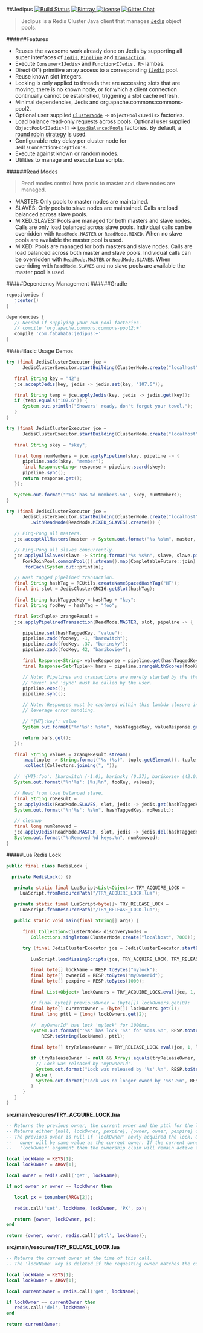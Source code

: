 ##Jedipus [![Build Status](https://img.shields.io/travis/jamespedwards42/jedipus.svg?branch=master)](https://travis-ci.org/jamespedwards42/jedipus) [![Bintray](https://api.bintray.com/packages/jamespedwards42/libs/jedipus/images/download.svg) ](https://bintray.com/jamespedwards42/libs/jedipus/_latestVersion) [![license](https://img.shields.io/badge/license-Apache%202-blue.svg)](https://raw.githubusercontent.com/jamespedwards42/jedipus/master/LICENSE) [![Gitter Chat](https://badges.gitter.im/jamespedwards42/jedipus.svg)](https://gitter.im/jamespedwards42/jedipus?utm_source=badge&utm_medium=badge&utm_campaign=pr-badge&utm_content=badge)

>Jedipus is a Redis Cluster Java client that manages [Jedis](https://github.com/xetorthio/jedis) object pools.

######Features
* Reuses the awesome work already done on Jedis by supporting all super interfaces of [`Jedis`](https://github.com/xetorthio/jedis/blob/master/src/main/java/redis/clients/jedis/Jedis.java), [`Pipeline`](https://github.com/xetorthio/jedis/blob/master/src/main/java/redis/clients/jedis/Pipeline.java) and [`Transaction`](https://github.com/xetorthio/jedis/blob/master/src/main/java/redis/clients/jedis/Transaction.java).
* Execute `Consumer<IJedis>` and `Function<IJedis, R>` lambas.
* Direct O(1) primitive array access to a corresponding [`IJedis`](src/main/java/com/fabahaba/jedipus/IJedis.java) pool.
* Reuse known slot integers.
* Locking is only applied to threads that are accessing slots that are moving, there is no known node, or for which a client connection continually cannot be established, triggering a slot cache refresh.
* Minimal dependencies, Jedis and org.apache.commons:commons-pool2.
* Optional user supplied [`ClusterNode`](src/main/java/com/fabahaba/jedipus/cluster/ClusterNode.java) -> `ObjectPool<IJedis>` factories.
* Load balance read-only requests across pools.  Optional user supplied `ObjectPool<IJedis>[]` -> [`LoadBalancedPools`](src/main/java/com/fabahaba/jedipus/cluster/LoadBalancedPools.java) factories.  By default, a [round robin strategy](src/main/java/com/fabahaba/jedipus/cluster/RoundRobinPools.java) is used.
* Configurable retry delay per cluster node for `JedisConnectionException's`.
* Execute against known or random nodes.
* Utilities to manage and execute Lua scripts.

######Read Modes
>Read modes control how pools to master and slave nodes are managed.

* MASTER: Only pools to master nodes are maintained.  
* SLAVES: Only pools to slave nodes are maintained. Calls are load balanced across slave pools.
* MIXED_SLAVES: Pools are managed for both masters and slave nodes.  Calls are only load balanced across slave pools. Individual calls can be overridden with `ReadMode.MASTER` or `ReadMode.MIXED`.  When no slave pools are available the master pool is used.
* MIXED: Pools are managed for both masters and slave nodes.  Calls are load balanced across both master and slave pools. Individual calls can be overridden with `ReadMode.MASTER` or `ReadMode.SLAVES`.  When overriding with `ReadMode.SLAVES` and no slave pools are available the master pool is used.

#####Dependency Management
######Gradle
```groovy
repositories {
   jcenter()
}

dependencies {
   // Needed if supplying your own pool factories.
   // compile 'org.apache.commons:commons-pool2:+'
   compile 'com.fabahaba:jedipus:+'
}
```

#####Basic Usage Demos
```java
try (final JedisClusterExecutor jce =
      JedisClusterExecutor.startBuilding(ClusterNode.create("localhost", 7000)).create()) {

   final String key = "42";
   jce.acceptJedis(key, jedis -> jedis.set(key, "107.6"));

   final String temp = jce.applyJedis(key, jedis -> jedis.get(key));
   if (temp.equals("107.6")) {
      System.out.println("Showers' ready, don't forget your towel.");
   }
}
```

```java
try (final JedisClusterExecutor jce =
      JedisClusterExecutor.startBuilding(ClusterNode.create("localhost", 7000)).create()) {

   final String skey = "skey";

   final long numMembers = jce.applyPipeline(skey, pipeline -> {
      pipeline.sadd(skey, "member");
      final Response<Long> response = pipeline.scard(skey);
      pipeline.sync();
      return response.get();
   });

   System.out.format("'%s' has %d members.%n", skey, numMembers);
}
```

```java
try (final JedisClusterExecutor jce =
      JedisClusterExecutor.startBuilding(ClusterNode.create("localhost", 7000))
         .withReadMode(ReadMode.MIXED_SLAVES).create()) {

   // Ping-Pong all masters.
   jce.acceptAllMasters(master -> System.out.format("%s %s%n", master, master.ping()));

   // Ping-Pong all slaves concurrently.
   jce.applyAllSlaves(slave -> String.format("%s %s%n", slave, slave.ping()), 1,
      ForkJoinPool.commonPool()).stream().map(CompletableFuture::join)
      .forEach(System.out::println);

   // Hash tagged pipelined transaction.
   final String hashTag = RCUtils.createNameSpacedHashTag("HT");
   final int slot = JedisClusterCRC16.getSlot(hashTag);

   final String hashTaggedKey = hashTag + "key";
   final String fooKey = hashTag + "foo";

   final Set<Tuple> zrangeResult =
   jce.applyPipelinedTransaction(ReadMode.MASTER, slot, pipeline -> {

      pipeline.set(hashTaggedKey, "value");
      pipeline.zadd(fooKey, -1, "barowitch");
      pipeline.zadd(fooKey, .37, "barinsky");
      pipeline.zadd(fooKey, 42, "barikoviev");

      final Response<String> valueResponse = pipeline.get(hashTaggedKey);
      final Response<Set<Tuple>> bars = pipeline.zrangeWithScores(fooKey, 0, -1);

      // Note: Pipelines and transactions are merely started by the the library.
      // 'exec' and 'sync' must be called by the user.
      pipeline.exec();
      pipeline.sync();

      // Note: Responses must be captured within this lambda closure in order to properly
      // leverage error handling.

      // '{HT}:key': value
      System.out.format("%n'%s': %s%n", hashTaggedKey, valueResponse.get());

      return bars.get();
   });

   final String values = zrangeResult.stream()
      .map(tuple -> String.format("%s (%s)", tuple.getElement(), tuple.getScore()))
      .collect(Collectors.joining(", "));

   // '{HT}:foo': [barowitch (-1.0), barinsky (0.37), barikoviev (42.0)]
   System.out.format("%n'%s': [%s]%n", fooKey, values);

   // Read from load balanced slave.
   final String roResult =
   jce.applyJedis(ReadMode.SLAVES, slot, jedis -> jedis.get(hashTaggedKey));
   System.out.format("%n'%s': %s%n", hashTaggedKey, roResult);

   // cleanup
   final long numRemoved =
   jce.applyJedis(ReadMode.MASTER, slot, jedis -> jedis.del(hashTaggedKey, fooKey));
   System.out.format("%nRemoved %d keys.%n", numRemoved);
}
```

#####Lua Redis Lock

```java
public final class RedisLock {

  private RedisLock() {}

   private static final LuaScript<List<Object>> TRY_ACQUIRE_LOCK =
     LuaScript.fromResourcePath("/TRY_ACQUIRE_LOCK.lua");

   private static final LuaScript<byte[]> TRY_RELEASE_LOCK =
     LuaScript.fromResourcePath("/TRY_RELEASE_LOCK.lua");

   public static void main(final String[] args) {

      final Collection<ClusterNode> discoveryNodes =
         Collections.singleton(ClusterNode.create("localhost", 7000));

      try (final JedisClusterExecutor jce = JedisClusterExecutor.startBuilding(discoveryNodes).create()) {

         LuaScript.loadMissingScripts(jce, TRY_ACQUIRE_LOCK, TRY_RELEASE_LOCK);

         final byte[] lockName = RESP.toBytes("mylock");
         final byte[] ownerId = RESP.toBytes("myOwnerId");
         final byte[] pexpire = RESP.toBytes(1000);

         final List<Object> lockOwners = TRY_ACQUIRE_LOCK.eval(jce, 1, lockName, ownerId, pexpire);

         // final byte[] previousOwner = (byte[]) lockOwners.get(0);
         final byte[] currentOwner = (byte[]) lockOwners.get(1);
         final long pttl = (long) lockOwners.get(2);

         // 'myOwnerId' has lock 'mylock' for 1000ms.
         System.out.format("'%s' has lock '%s' for %dms.%n", RESP.toString(currentOwner),
             RESP.toString(lockName), pttl);

         final byte[] tryReleaseOwner = TRY_RELEASE_LOCK.eval(jce, 1, lockName, ownerId);

         if (tryReleaseOwner != null && Arrays.equals(tryReleaseOwner, ownerId)) {
           // Lock was released by 'myOwnerId'.
           System.out.format("Lock was released by '%s'.%n", RESP.toString(ownerId));
         } else {
           System.out.format("Lock was no longer owned by '%s'.%n", RESP.toString(ownerId));
         }
      }
   }
}
```

**src/main/resoures/TRY_ACQUIRE_LOCK.lua**
```lua
-- Returns the previous owner, the current owner and the pttl for the lock.
-- Returns either {null, lockOwner, pexpire}, {owner, owner, pexpire} or {owner, owner, pttl}.
-- The previous owner is null if 'lockOwner' newly acquired the lock. Otherwise, the previous
--   owner will be same value as the current owner. If the current owner is equal to the supplied
--   'lockOwner' argument then the ownership claim will remain active for 'pexpire' milliseconds.

local lockName = KEYS[1];
local lockOwner = ARGV[1];

local owner = redis.call('get', lockName);

if not owner or owner == lockOwner then

   local px = tonumber(ARGV[2]);

   redis.call('set', lockName, lockOwner, 'PX', px);

   return {owner, lockOwner, px};
end

return {owner, owner, redis.call('pttl', lockName)};
```

**src/main/resoures/TRY_RELEASE_LOCK.lua**
```lua
-- Returns the current owner at the time of this call.
-- The 'lockName' key is deleted if the requesting owner matches the current.

local lockName = KEYS[1];
local lockOwner = ARGV[1];

local currentOwner = redis.call('get', lockName);

if lockOwner == currentOwner then
   redis.call('del', lockName);
end

return currentOwner;
```
